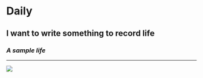 # Daily 
## I want to write something to record life
### *A sample life*
****
![](https://images5.alphacoders.com/602/602575.png)

